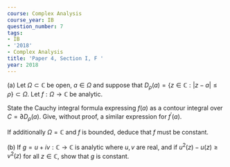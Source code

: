 ```yaml
---
course: Complex Analysis
course_year: IB
question_number: 7
tags:
- IB
- '2018'
- Complex Analysis
title: 'Paper 4, Section I, F '
year: 2018
---
```




(a) Let $\Omega \subset \mathbb{C}$ be open, $a \in \Omega$ and suppose that $D_{\rho}(a)=\{z \in \mathbb{C}:|z-a| \leqslant \rho\} \subset \Omega$. Let $f: \Omega \rightarrow \mathbb{C}$ be analytic.

State the Cauchy integral formula expressing $f(a)$ as a contour integral over $C=\partial D_{\rho}(a)$. Give, without proof, a similar expression for $f^{\prime}(a)$.

If additionally $\Omega=\mathbb{C}$ and $f$ is bounded, deduce that $f$ must be constant.

(b) If $g=u+i v: \mathbb{C} \rightarrow \mathbb{C}$ is analytic where $u, v$ are real, and if $u^{2}(z)-u(z) \geqslant v^{2}(z)$ for all $z \in \mathbb{C}$, show that $g$ is constant.